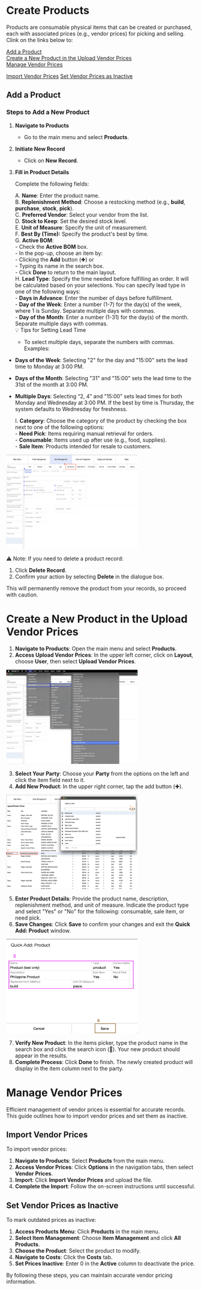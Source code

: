 # Create Products

Products are consumable physical items that can be created or purchased, each with associated prices (e.g., vendor prices) for picking and selling. Clink on the links below to: 

[Add a Product](add-a-product) <br>
[Create a New Product in the Upload Vendor Prices](create-a-new-product-in-the-upload-vendor-services) <br>
[Manage Vendor Prices](manage-vendor-prices)

[Import Vendor Prices](import-vendor-prices)
[Set Vendor Prices as Inactive](set-vendor-prices-as-inactive) <br>
## Add a Product

### Steps to Add a New Product

1. **Navigate to Products**
    
    - Go to the main menu and select **Products**.
2. **Initiate New Record**
    
    - Click on **New Record**.
3. **Fill in Product Details**
    
    Complete the following fields:

    A.  **Name**: Enter the product name. <br>
    B. **Replenishment Method**: Choose a restocking method (e.g., **build**, **purchase**, **stock**, **pick**). <br>
    C.  **Preferred Vendor**: Select your vendor from the list. <br>
    D. **Stock to Keep**: Set the desired stock level. <br>
    E. **Unit of Measure**: Specify the unit of measurement. <br>
    F. **Best By (Time):** Specify the product's best by time. <br>
    G. **Active BOM**: <br>
        - Check the **Active BOM** box. <br>
        - In the pop-up, choose an item by: <br> 
            - Clicking the **Add** button (✚) or <br>
            - Typing its name in the search box. <br>
        - Click **Done** to return to the main layout. <br>
    H. **Lead Type**: Specify the time needed before fulfilling an order. It will be calculated based on your selections. You can specify lead type in one of the following ways: <br> 
        - **Days in Advance**: Enter the number of days before fulfillment. <br>
        - **Day of the Week**: Enter a number (1-7) for the day(s) of the week, where 1 is Sunday. Separate multiple days with commas. <br>
        - **Day of the Month**: Enter a number (1-31) for the day(s) of the month. Separate multiple days with commas. <br>
	💡 Tips for Setting Lead Time <br>
	- To select multiple days, separate the numbers with commas. <br>
	Examples: 
- **Days of the Week**: Selecting "2" for the day and "15:00" sets the lead time to Monday at 3:00 PM. <br>
- **Days of the Month**: Selecting "31" and "15:00" sets the lead time to the 31st of the month at 3:00 PM. <br>
- **Multiple Days**: Selecting “2, 4” and "15:00" sets lead times for both Monday and Wednesday at 3:00 PM. If the best by time is Thursday, the system defaults to Wednesday for freshness. <br>

	I. **Category**: Choose the category of the product by checking the box next to one of the following options: <br>
		- **Need Pick**: Items requiring manual retrieval for orders. <br>
		- **Consumable**: Items used up after use (e.g., food, supplies). <br>
		- **Sale Item**: Products intended for resale to customers. <br>

<img src="https://github.com/Fx-Professional-Services/HorizonDocs/blob/staging/Horizon%20User%20Guide/00%20Assets/56_create_products.png" width="350" height="250">

⚠️ Note: If you need to delete a product record: <br>

1. Click **Delete Record**. <br>
2. Confirm your action by selecting **Delete** in the dialogue box. <br>

This will permanently remove the product from your records, so proceed with caution.
# Create a New Product in the Upload Vendor Prices

1. **Navigate to Products**: Open the main menu and select **Products**.
2. **Access Upload Vendor Prices**: In the upper left corner, click on **Layout**, choose **User**, then select **Upload Vendor Prices**.

<img src="https://github.com/Fx-Professional-Services/HorizonDocs/blob/staging/Horizon%20User%20Guide/00%20Assets/57_upload_vendor_prices.png" width="350" height="250">

3. **Select Your Party**: Choose your **Party** from the options on the left and click the item field next to it.
4. **Add New Product**: In the upper right corner, tap the add button (✚).

<img src="https://github.com/Fx-Professional-Services/HorizonDocs/blob/staging/Horizon%20User%20Guide/00%20Assets/58_add_product_upload_vendor_prices.png" width="350" height="250">

5. **Enter Product Details**: Provide the product name, description, replenishment method, and unit of measure. Indicate the product type and select "Yes" or "No" for the following: consumable, sale item, or need pick.
6. **Save Changes**: Click **Save** to confirm your changes and exit the **Quick Add: Product** window.

<img src="https://github.com/Fx-Professional-Services/HorizonDocs/blob/staging/Horizon%20User%20Guide/00%20Assets/59_quick_add_products.png" width="350" height="250">

7. **Verify New Product**: In the items picker, type the product name in the search box and click the search icon (🔎). Your new product should appear in the results.
8. **Complete Process**: Click **Done** to finish. The newly created product will display in the item column next to the party.


# **Manage Vendor Prices**

Efficient management of vendor prices is essential for accurate records. This guide outlines how to import vendor prices and set them as inactive.

## Import Vendor Prices

To import vendor prices:

1. **Navigate to Products**: Select **Products** from the main menu.
2. **Access Vendor Prices**: Click **Options** in the navigation tabs, then select **Vendor Prices**.
3. **Import**: Click **Import Vendor Prices** and upload the file.
4. **Complete the Import**: Follow the on-screen instructions until successful.

## Set Vendor Prices as Inactive

To mark outdated prices as inactive:

1. **Access Products Menu**: Click **Products** in the main menu.
2. **Select Item Management**: Choose **Item Management** and click **All Products**.
3. **Choose the Product**: Select the product to modify.
4. **Navigate to Costs**: Click the **Costs** tab.
5. **Set Prices Inactive**: Enter 0 in the **Active** column to deactivate the price.

By following these steps, you can maintain accurate vendor pricing information.


